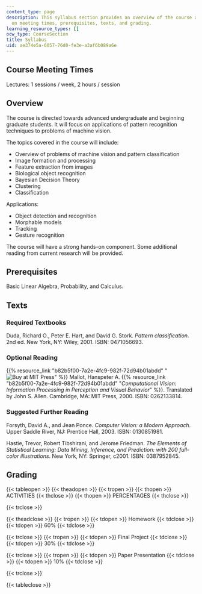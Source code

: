 ```yaml
---
content_type: page
description: This syllabus section provides an overview of the course and information
  on meeting times, prerequisites, texts, and grading.
learning_resource_types: []
ocw_type: CourseSection
title: Syllabus
uid: ae374e5a-6057-76d0-fe3e-a3af6b089a6e
---
```


Course Meeting Times
--------------------

Lectures: 1 sessions / week, 2 hours / session

Overview
--------

The course is directed towards advanced undergraduate and beginning graduate students. It will focus on applications of pattern recognition techniques to problems of machine vision.

The topics covered in the course will include:

*   Overview of problems of machine vision and pattern classification
*   Image formation and processing
*   Feature extraction from images
*   Biological object recognition
*   Bayesian Decision Theory
*   Clustering
*   Classification

Applications:

*   Object detection and recognition
*   Morphable models
*   Tracking
*   Gesture recognition

The course will have a strong hands-on component. Some additional reading from current research will be provided.

Prerequisites
-------------

Basic Linear Algebra, Probability, and Calculus.

Texts
-----

### Required Textbooks

Duda, Richard O., Peter E. Hart, and David G. Stork. _Pattern classification_. 2nd ed. New York, NY: Wiley, 2001. ISBN: 0471056693.

### Optional Reading

{{% resource_link "b82b5f00-7a2e-4fc9-982f-72d94b01abdd" "![Buy at MIT Press](/images/mp_logo.gif)" %}} Mallot, Hanspeter A. {{% resource_link "b82b5f00-7a2e-4fc9-982f-72d94b01abdd" "_Computational Vision: Information Processing in Perception and Visual Behavior_" %}}. Translated by John S. Allen. Cambridge, MA: MIT Press, 2000. ISBN: 0262133814.

### Suggested Further Reading

Forsyth, David A., and Jean Ponce. _Computer Vision: a Modern Approach_. Upper Saddle River, NJ: Prentice Hall, 2003. ISBN: 0130851981.

Hastie, Trevor, Robert Tibshirani, and Jerome Friedman. _The Elements of Statistical Learning: Data Mining, Inference, and Prediction: with 200 full-color illustrations_. New York, NY: Springer, c2001. ISBN: 0387952845.

Grading
-------

{{< tableopen >}}
{{< theadopen >}}
{{< tropen >}}
{{< thopen >}}
ACTIVITIES
{{< thclose >}}
{{< thopen >}}
PERCENTAGES
{{< thclose >}}

{{< trclose >}}

{{< theadclose >}}
{{< tropen >}}
{{< tdopen >}}
Homework
{{< tdclose >}}
{{< tdopen >}}
60%
{{< tdclose >}}

{{< trclose >}}
{{< tropen >}}
{{< tdopen >}}
Final Project
{{< tdclose >}}
{{< tdopen >}}
30%
{{< tdclose >}}

{{< trclose >}}
{{< tropen >}}
{{< tdopen >}}
Paper Presentation
{{< tdclose >}}
{{< tdopen >}}
10%
{{< tdclose >}}

{{< trclose >}}

{{< tableclose >}}